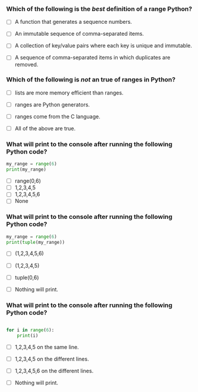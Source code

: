 ### Which of the following is the *best* definition of a range Python?
- [ ] A function that generates a sequence numbers.
- [ ] An immutable sequence of comma-separated items.
- [ ] A collection of key/value pairs where each key is unique and immutable.
- [ ] A sequence of comma-separated items in which duplicates are removed.


### Which of the following is *not* an true of ranges in Python?
- [ ] lists are more memory efficient than ranges.
- [ ] ranges are Python generators.
- [ ] ranges come from the C language.
- [ ] All of the above are true.


### What will print to the console after running the following Python code?

``` python
my_range = range(6)
print(my_range)
```

- [ ] range(0,6)
- [ ] 1,2,3,4,5
- [ ] 1,2,3,4,5,6
- [ ] None

### What will print to the console after running the following Python code?

``` python
my_range = range(6)
print(tuple(my_range))
```

- [ ] (1,2,3,4,5,6)
- [ ] (1,2,3,4,5)
- [ ] tuple(0,6)
- [ ] Nothing will print.


### What will print to the console after running the following Python code?

``` python

for i in range(6):
    print(i)
```
- [ ] 1,2,3,4,5 on the same line.
- [ ] 1,2,3,4,5 on the different lines.
- [ ] 1,2,3,4,5,6 on the different lines.
- [ ] Nothing will print.



